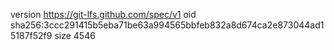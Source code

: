 version https://git-lfs.github.com/spec/v1
oid sha256:3ccc291415b5eba71be63a994565bbfeb832a8d674ca2e873044ad15187f52f9
size 4546
